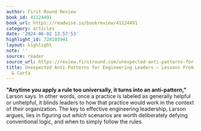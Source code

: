 ```yaml
---
author: First Round Review
book_id: 41124491
book_url: https://readwise.io/bookreview/41124491
category: articles
date: '2024-06-02 13:57:53'
highlight_id: 728103941
layout: highlight
note: ''
source: reader
source_url: https://review.firstround.com/unexpected-anti-patterns-for-engineering-leaders-lessons-from-stripe-uber-carta/
title: Unexpected Anti-Patterns for Engineering Leaders — Lessons From Stripe, Uber
  & Carta
---
```


**"Anytime you apply a rule too universally, it turns into an anti-pattern,”** Larson says. In other words, once a practice is labeled as generally helpful or unhelpful, it blinds leaders to how that practice would work in the context of *their* organization. The key to effective engineering leadership, Larson argues, lies in figuring out *which* scenarios are worth deliberately defying conventional logic, and when to simply follow the rules.